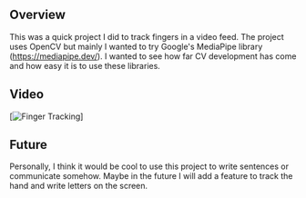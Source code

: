 ## Overview

This was a quick project I did to track fingers in a video feed. The project uses OpenCV but mainly I wanted to try Google's MediaPipe library (https://mediapipe.dev/). I wanted to see how far CV development has come and how easy it is to use these libraries.

## Video

[![Finger Tracking]()]

## Future 

Personally, I think it would be cool to use this project to write sentences or communicate somehow. Maybe in the future I will add a feature to track the hand and write letters on the screen.

